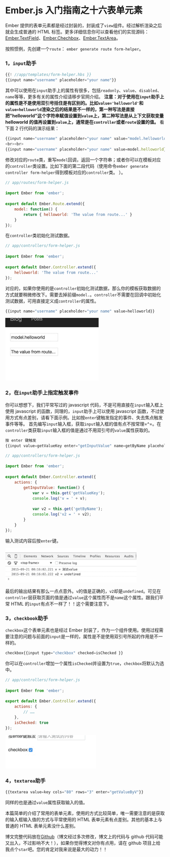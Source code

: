 # Ember.js 入门指南之十六表单元素

Ember 提供的表单元素都是经过封装的，封装成了`view`组件。经过解析渲染之后就会生成普通的 HTML 标签。更多详细信息你可以查看他们的实现源码：[Ember.TextField](https://github.com/emberjs/ember.js/blob/v2.0.1/packages/ember-views/lib/views/text_field.js#L36)、[Ember.Chechbox](https://github.com/emberjs/ember.js/blob/v2.0.1/packages/ember-views/lib/views/checkbox.js#L10)、[Ember.TextArea](https://github.com/emberjs/ember.js/blob/v2.0.1/packages/ember-views/lib/views/text_area.js#L8)。

按照惯例，先创建一个`route`：
`ember generate route form-helper`。

### 1，`input`助手

```js
{{! //app/templates/form-helper.hbs }}
{{input name="username" placeholder="your name"}} 
```

其中可以使用在`input`助手上的属性有很多，包括`readonly`、`value`、`disabled`、`name`等等，更多有关的属性介绍请移步官网介绍。
**注意：对于使用在`input`助手上的属性是不是使用双引号括住是有区别的。比如`value='helloworld'`和`value=helloworld`渲染之后的结果是不一样的，第一种写法是直接把"helloworld"这个字符串赋值设置到`value`上，第二种写法是从上下文获取变量 helloworld 的值再设置到`value`上，通常是在`controller`或者`route`设置的值。**
看下面 2 行代码的演示结果：

```js
{{input name="username" placeholder="your name" value="model.helloworld"}}
<br><br>  
{{input name="username" placeholder="your name" value=model.helloworld}} 
```

修改对应的`route`类，重写`model`回调，返回一个字符串；或者你可以在模板对应的`controller`类设置。比如下面的第二段代码（使用命令`ember generate controller form-helper`得到模板对应的`controller`类。 ）。

```js
// app/routes/form-helper.js

import Ember from 'ember';

export default Ember.Route.extend({  
    model: function() {
        return { helloworld: 'The value from route...' }
    }
}); 
```

在`controller`类初始化测试数据。

```js
// app/controllers/form-helper.js

import Ember from 'ember';

export default Ember.Controller.extend({  
    helloworld: 'The value from route...'
}); 
```

对应的，如果你使用的是`controller`初始化测试数据，那么你的模板获取数据的方式就要稍微修改下。需要去掉前缀`model.`。`controller`不需要在回调中初始化测试数据，可用直接定义成`controller`的属性。

```js
{{input name="username" placeholder="your name" value=helloworld}} 
```

![运行结果](img/2bf137dbae28eb55e6f12db56a09ccbd.jpg)

### 2，在`input`助手上指定触发事件

你可以想想下，我们平常写过的 javascript 代码，不是可用直接在`input`输入框上使用 javascript 的函数，同理的，`input`助手上可以使用 javascript 函数，不过使用方式有点差别，请看下面示例。比如按`enter`键触发指定的事件、失去焦点触发事件等等。 首先编写`input`输入框，获取`input`输入框的值有点不按常理=^=。在`controller`类获取`input`输入框的值是通过不用双引号的`value`属性获取的。

```js
按 enter 键触发
{{input value=getValueKey enter="getInputValue" name=getByName placeholder="请输入测试的内容"}} 
```

```js
// app/controllers/form-helper.js

import Ember from 'ember';

export default Ember.Controller.extend({  
    actions: {
        getInputValue: function() {
            var v = this.get('getValueKey');
            console.log('v = ' + v);

            var v2 = this.get('getByName');
            console.log('v2 = ' + v2);
        }
    }
}); 
```

输入测试内容后按`enter`键。

![run result](img/c35e02cd912bd7d43f184a1613fce0bc.jpg)

最后的输出结果有那么一点点意外。`v`的值是正确的，`v2`却是`undefined`。可见在`controller`层获取页面的值是通过`value`这个属性而不是`name`这个属性。跟我们平常 HTML 的`input`有点不一样了！！这个需要注意下。

### 3，`checkbook`助手

`checkbox`这个表单元素也是经过 Ember 封装了，作为一个组件使用。使用过程需要注意的问题与前面的`input`是一样的，属性是不是使用双引号所起的作用是不一样的。

```js
checkbox{{input type="checkbox" checked=isChecked }} 
```

你可以在`controller`增加一个属性`isChecked`并设置为`true`，`checkbox`将默认为选中。

```js
// app/controllers/form-helper.js

import Ember from 'ember';

export default Ember.Controller.extend({  
    actions: {
        // ……
    },
    isChecked: true
}); 
```

![result](img/e423405a01952fdd8a424bf75b644847.jpg)

### 4，`textarea`助手

```js
{{textarea value=key cols="80" rows="3" enter="getValueByV"}} 
```

同样的也是通过`value`属性获取输入的值。

本篇简单的介绍了常用的表单元素，使用的方式比较简单，唯一需要注意的是获取的输入框输入值的方式与平常使用的 HTML 表单元素有点差别。其他的基本上与普通的 HTML 表单元素没什么差别。

博文完整代码放在[Github](https://github.com/ubuntuvim/my_emberjs_code)（博文经过多次修改，博文上的代码与 github 代码可能又出入，不过影响不大！），如果你觉得博文对你有点用，请在 github 项目上给我点个`star`吧。您的肯定对我来说是最大的动力！！